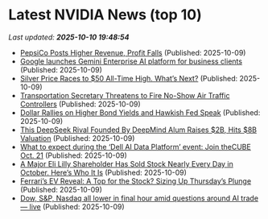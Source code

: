 # Latest NVIDIA News (top 10)
_Last updated: **2025-10-10 19:48:54**_

- [PepsiCo Posts Higher Revenue, Profit Falls](https://biztoc.com/x/64bf9ed472f62893) (Published: 2025-10-09)
- [Google launches Gemini Enterprise AI platform for business clients](https://biztoc.com/x/39a4bfc9536ba433) (Published: 2025-10-09)
- [Silver Price Races to $50 All-Time High. What’s Next?](https://biztoc.com/x/f2ba55d33a2c1986) (Published: 2025-10-09)
- [Transportation Secretary Threatens to Fire No-Show Air Traffic Controllers](https://biztoc.com/x/a99a38000cf05c6e) (Published: 2025-10-09)
- [Dollar Rallies on Higher Bond Yields and Hawkish Fed Speak](https://biztoc.com/x/d5bf48f4b0aabf08) (Published: 2025-10-09)
- [This DeepSeek Rival Founded By DeepMind Alum Raises $2B, Hits $8B Valuation](https://observer.com/2025/10/reflection-ai-deepseek-rival-raises-2b/) (Published: 2025-10-09)
- [What to expect during the ‘Dell AI Data Platform’ event: Join theCUBE Oct. 21](https://siliconangle.com/2025/10/09/dell-ai-data-platform-event-join-thecube-dellaidataplatform/) (Published: 2025-10-09)
- [A Major Eli Lilly Shareholder Has Sold Stock Nearly Every Day in October. Here’s Who It Is](https://biztoc.com/x/89c2fb161bf236f6) (Published: 2025-10-09)
- [Ferrari’s EV Reveal: A Top for the Stock? Sizing Up Thursday’s Plunge](https://biztoc.com/x/fde9de255b1296b2) (Published: 2025-10-09)
- [Dow, S&P, Nasdaq all lower in final hour amid questions around AI trade — live](https://biztoc.com/x/789ea6d8d3426f5b) (Published: 2025-10-09)
